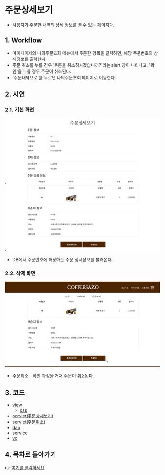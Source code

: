 # 주문상세보기
- 사용자가 주문한 내역의 상세 정보를 볼 수 있는 페이지다.
## 1. Workflow
- 마이페이지의 나의주문조회 메뉴에서 주문한 항목을 클릭하면, 해당 주문번호의 상세정보를 출력한다.
- 주문 취소를 누를 경우 '주문을 취소하시겠습니까?'라는 alert 창이 나타나고, '확인'을 누를 경우 주문이 취소된다.
- '주문내역으로'를 누르면 나의주문조회 페이지로 이동한다.
## 2. 시연
### 2.1. 기본 화면
![](img/order_detail_1.png)<br/>
![](img/order_detail_2.png)<br/>
- DB에서 주문번호에 해당하는 주문 상세정보를 불러온다.
### 2.2. 삭제 화면
![](img/order_cancel.GIF)
- 주문취소 - 확인 과정을 거쳐 주문이 취소된다.
## 3. 코드
- [view](https://github.com/geniushyeon/kh-semiproject/blob/main/backend/Coffeesazo/WebContent/view/mypage/mypage_order_detail.jsp)
  - [css](https://github.com/geniushyeon/kh-semiproject/blob/main/backend/Coffeesazo/WebContent/view/css/mypage_order_detail.css)
- [servlet(주문상세보기)](https://github.com/geniushyeon/kh-semiproject/blob/main/backend/Coffeesazo/src/com/coffeesazo/mypages/controller/OrderDetailServlet.java)
- [servlet(주문취소)](https://github.com/geniushyeon/kh-semiproject/blob/main/backend/Coffeesazo/src/com/coffeesazo/mypages/controller/OrderDetailDeleteServlet.java)
- [dao](https://github.com/geniushyeon/kh-semiproject/blob/main/backend/Coffeesazo/src/com/coffeesazo/mypages/model/dao/OrderDetailDao.java)
- [service](https://github.com/geniushyeon/kh-semiproject/blob/main/backend/Coffeesazo/src/com/coffeesazo/mypages/model/service/OrderDetailService.java)
- [vo](https://github.com/geniushyeon/kh-semiproject/blob/main/backend/Coffeesazo/src/com/coffeesazo/mypages/model/vo/OrderDetailVo.java)

## 4. 목차로 돌아가기
👉 [여기를 클릭하세요](/kh-semiproject/README.md)